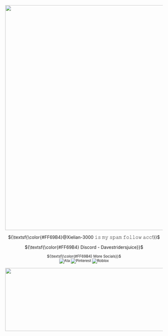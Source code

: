 <div align="center">

<img width="1280" height="720" alt="image" src="https://github.com/user-attachments/assets/ec5b825e-08f5-4fa7-9624-9a96d34b4234" />

${\textsf{\color{#FF69B4}@Xielian-3000 𝚒𝚜 𝚖𝚢 𝚜𝚙𝚊𝚖 𝚏𝚘𝚕𝚕𝚘𝚠 𝚊𝚌𝚌!}}$ <br>

${\textsf{\color{#FF69B4} Discord - Davestridersjuice}}$ <br>

<sub>${\textsf{\color{#FF69B4} More Socials}}$ </br>
![Ata](https://chickenbootyweezer.atabook.org/)
![Pinterest](https://www.pinterest.com/Davestridersjuice/)
![Roblox](https://www.roblox.com/users/3939267694/profile)


<img width="1280" height="202" alt="image" src="https://github.com/user-attachments/assets/3f65601c-484e-422e-aead-6f790fba1c1c" />
